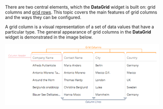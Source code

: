 There are two central elements, which the **DataGrid** widget is built on: grid columns and [grid rows](/concepts/05%20Widgets/DataGrid/001%20Visual%20Elements/020%20Grid%20Rows.md '/Documentation/Guide/Widgets/DataGrid/Visual_Elements/#Grid_Rows'). This topic covers the main features of grid columns and the ways they can be configured.

A grid column is a visual representation of a set of data values that have a particular type. The general appearance of grid columns in the **DataGrid** widget is demonstrated in the image below.

![DevExtreme DataGrid GridColumns](/images/DataGrid/GridColumns.png)